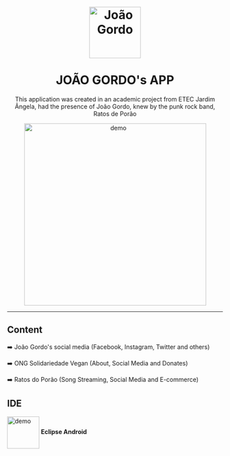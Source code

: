 <h1 align="center">
<br>
  <img src="https://github.com/Guilherme-Maciel/J.Gordo-layout-animation-translation/blob/master/res/drawable-mdpi/ic_launcher.png" alt="João Gordo" width="120" height="120">
<br>
<br>
JOÃO GORDO's APP
</h1>

<p align="center">This application was created in an academic project from ETEC Jardim Ângela, had the presence of João Gordo, knew by the punk rock band, Ratos de Porão</p>
<p align="center">
</p>

[//]: # (Add your gifs/images here:)
<div align="center">
  <img src="https://github.com/Guilherme-Maciel/readme_images/blob/master/jgordo/jGordo.gif" alt="demo" height="425" align="center">
</div>

<hr />

## Content


➡️ João Gordo's social media (Facebook, Instagram, Twitter and others)


➡️ ONG Solidariedade Vegan (About, Social Media and Donates)


➡️ Ratos do Porão (Song Streaming, Social Media and E-commerce)

## IDE
<div height="100">
<img src="http://3.bp.blogspot.com/-82FGfhElnfU/Uq8pzoQBhhI/AAAAAAAAB2o/o-tskIZXikY/s280/eclipse-android.png" alt="demo" height="75" align="center">
<b align="center">Eclipse Android</b>
</div>


